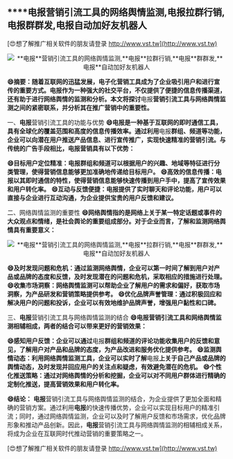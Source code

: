 ## ****电报**营销引流工具的网络舆情监测,**电报**拉群行销,**电报**群群发,**电报**自动加好友机器人**

[😍想了解推广相关软件的朋友请登录 http://www.vst.tw](http://www.vst.tw)

 <center><img src="https://vst.tw/MP4/tuiguang/png/0.png" alt="**电报**营销引流工具的网络舆情监测,**电报**拉群行销,**电报**群群发,**电报**自动加好友机器人"></center>

**😄摘要：随着互联网的迅猛发展，电子化营销工具成为了企业吸引用户和进行宣传的重要方式。**电报**作为一种强大的社交平台，不仅提供了便捷的信息传播渠道，还有助于进行网络舆情的监测和分析。本文将探讨**电报**营销引流工具与网络舆情监测之间的紧密联系，并分析其在推广营销中的重要性。**

一、**电报**营销引流工具的功能与优势
**😄**电报**是一种基于互联网的即时通信工具，具有全球化的覆盖范围和高度的信息传播效率。通过利用**电报**群组、频道等功能，企业可以向潜在用户推送产品信息、进行宣传推广，实现快速精准的营销引流。与传统的广告手段相比，**电报**营销具有以下优势：**

**😄目标用户定位精准：**电报**群组和频道可以根据用户的兴趣、地域等特征进行分类管理，使得营销信息能够更加准确地传递给目标用户。**
**😄高效的信息传播：**电报**以其即时通信的特性，使得营销信息能够快速传播到用户手中，提高了宣传效果和用户转化率。**
**😄互动与反馈便捷：**电报**提供了实时聊天和评论功能，用户可以直接与企业进行互动沟通，为企业提供宝贵的用户反馈和建议。**

二、网络舆情监测的重要性
**😄网络舆情指的是网络上关于某一特定话题或事件的大众观点和情绪，是社会舆论的重要组成部分。对于企业而言，了解和监测网络舆情具有重要意义：**

 <center><img src="https://vst.tw/MP4/tuiguang/png/1.png" alt="**电报**营销引流工具的网络舆情监测,**电报**拉群行销,**电报**群群发,**电报**自动加好友机器人"></center>

**😄及时发现问题和危机：通过监测网络舆情，企业可以第一时间了解到用户对产品或品牌的态度和反馈，及时发现潜在的问题和危机，采取相应的措施进行处理。**
**😄收集市场洞察：网络舆情监测可以帮助企业了解用户的需求和偏好，获取市场洞察，为产品研发和营销策略提供参考。**
**😄优化品牌声誉管理：通过积极回应和解决用户的问题和投诉，企业可以有效地维护品牌声誉，增强用户黏性和口碑。**

三、**电报**营销引流工具与网络舆情监测的结合
**😄**电报**营销引流工具和网络舆情监测相辅相成，两者的结合可以带来更好的营销效果：**

**😄感知用户反馈：企业可以通过**电报**群组和频道的评论功能收集用户的反馈和意见，了解用户对产品和品牌的态度，为产品改进和服务优化提供参考。**
**😄监测舆情动态：利用网络舆情监测工具，企业可以实时了解**电报**上关于自己产品或品牌的舆情动态，及时发现并回应用户的关注点和疑虑，有效避免潜在的危机。**
**😄个性化推送策略：通过对网络舆情的分析和挖掘，企业可以对不同用户群体进行精确的定制化推送，提高营销效果和用户转化率。**

**😄结论：**
**电报**营销引流工具与网络舆情监测的结合，为企业提供了更加全面和精确的营销方案。通过利用**电报**的快速传播优势，企业可以实现目标用户的精准引流；同时，通过网络舆情监测，企业可以及时了解用户反馈和市场需求，优化品牌形象和推动产品创新。因此，**电报**营销引流工具与网络舆情监测的相辅相成关系，将成为企业在互联网时代推动营销的重要策略之一。

[😍想了解推广相关软件的朋友请登录 http://www.vst.tw](http://www.vst.tw)



